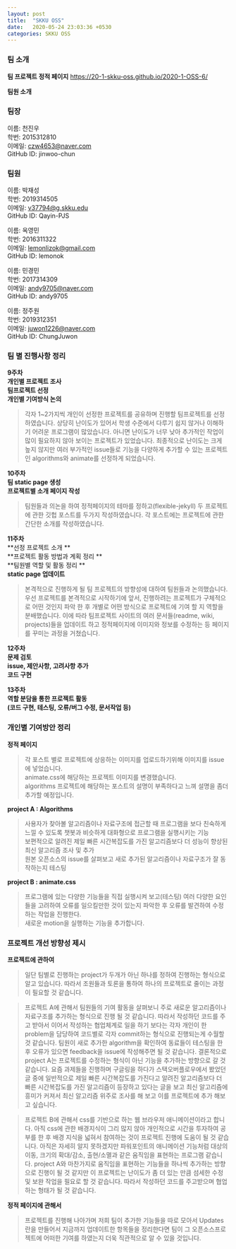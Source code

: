 ```yaml
---
layout: post
title:  "SKKU OSS"
date:   2020-05-24 23:03:36 +0530
categories: SKKU OSS
---
```

### 팀 소개

**팀 프로젝트 정적 페이지**
https://20-1-skku-oss.github.io/2020-1-OSS-6/

**팀원 소개**
### 팀장  
이름: 천진우<br>
학번:  2015312810<br>
이메일:  czw4653@naver.com<br>
GitHub ID:  jinwoo-chun<br>
  
### 팀원  
이름: 박재성   
학번: 2019314505  
이메일: v37794@g.skku.edu  
GitHub ID: Qayin-PJS  
  
  
이름: 옥영민   
학번: 2016311322  
이메일: lemonlizok@gmail.com   
GitHub ID: lemonok  
  
이름: 민경민   
학번: 2017314309   
이메일: andy9705@naver.com  
GitHub ID: andy9705  
  
이름: 정주원   
학번: 2019312351   
이메일: juwon1226@naver.com   
GitHub ID: ChungJuwon
   
     
       
         



### 팀 별 진행사항 정리

**9주차**  
**개인별 프로젝트 조사**  
**팀프로젝트 선정**  
**개인별 기여방식 논의**  
  
> 각자 1~2가지씩 개인이 선정한 프로젝트를 공유하며 진행할 팀프로젝트를 선정하였습니다. 상당히 난이도가 있어서 학생 수준에서 다루기 쉽지 않거나 이해하기 어려운 프로그램이 많았습니다. 아니면 난이도가 너무 낮아 추가적인 작업이 많이 필요하지 않아 보이는 프로젝트가 있었습니다. 최종적으로 난이도는 크게 높지 않지만 여러 부가적인 issue들로 기능을 다양하게 추가할 수 있는 프로젝트인 algorithms와 animate를 선정하게 되었습니다.
  
**10주차**  
**팀 static page 생성**  
**프로젝트별 소개 페이지 작성**  
  
> 팀원들과 의논을 하여 정적페이지의 테마를 정하고(flexible-jekyll) 두 프로젝트에 관한 깃헙 포스트를 두가지 작성하였습니다. 각 포스트에는 프로젝트에 관한 간단한 소개를 작성하였습니다.  
  
**11주차**  
**선정 프로젝트 소개 **   
**프로젝트 활동 방법과 계획 정리 **   
**팀원별 역할 및 활동 정리 **  
**static page 업데이트**  
   
> 본격적으로 진행하게 될 팀 프로젝트의 방향성에 대하여 팀원들과 논의했습니다. 우선 프로젝트를 본격적으로 시작하기에 앞서, 진행하려는 프로젝트가 구체적으로 어떤 것인지 파악 한 후 개별로 어떤 방식으로 프로젝트에 기여 할 지 역할을 분배했습니다. 이에 따라 팀프로젝트 사이트의 여러 문서들(readme, wiki, projects)들을 업데이트 하고 정적페이지에 이미지와 정보를 수정하는 등 페이지를 꾸미는 과정을 거쳤습니다.
  
**12주차**  
**문제 검토**  
**issue, 제안사항, 고려사항 추가**  
**코드 구현**  
  
**13주차**  
**역할 분담을 통한 프로젝트 활동**  
**(코드 구현, 테스팅, 오류/버그 수정, 문서작업 등)**  
  
    
      
        



### 개인별 기여방안 정리  
  
**정적 페이지**  
> 각 포스트 별로 프로젝트에 상응하는 이미지를 업로드하기위해 이미지를 issue에 넣었습니다.  
> animate.css에 해당하는 프로젝트 이미지를 변경했습니다.  
> algorithms 프로젝트에 해당하는 포스트의 설명이 부족하다고 느껴 설명을 좀더 추가할 예정입니다.   
  
**project A : Algorithms**  
> 사용자가 찾아볼 알고리즘이나 자료구조에 접근할 때 프로그램을 보다 친숙하게 느낄 수 있도록 챗봇과 비슷하게 대화형으로 프로그램을 실행시키는 기능  
> 보편적으로 알려진 제일 빠른 시간복잡도를 가진 알고리즘보다 더 성능이 향상된 최신 알고리즘 조사 및 추가  
> 원본 오픈소스의 issue를 살펴보고 새로 추가된 알고리즘이나 자료구조가 잘 동작하는지 테스팅  
  
**project B : animate.css**  
> 프로그램에 있는 다양한 기능들을 직접 실행시켜 보고(테스팅) 여러 다양한 요인들을 고려하여 오류를 일으킬만한 것이 있는지 파악한 후 오류를 발견하여 수정하는 작업을 진행한다.  
> 새로운 motion을 실행하는 기능을 추가합니다.  
  
    
      


### 프로젝트 개선 방향성 제시  
  
**프로젝트에 관하여**  
  
> 일단 팀별로 진행하는 project가 두개가 아닌 하나를 정하여 진행하는 형식으로 알고 있습니다. 따라서 조원들과 토론을 통하여 하나의 프로젝트로 줄이는 과정이 필요할 것 같습니다.  
  
> 프로젝트 A에 관해서 팀원들의 기여 활동을 살펴보니 주로 새로운 알고리즘이나 자료구조를 추가하는 형식으로 진행 될 것 같습니다. 따라서 작성하던 코드를 주고 받아서 이어서 작성하는 협업체계로 일을 하기 보다는 각자 개인이 한 problem을 담당하여 코드별로 각자 commit하는 형식으로 진행되는게 수월할 것 같습니다. 팀원이 새로 추가한 algorithm을 확인하여 동료들이 테스팅을 한 후 오류가 있으면 feedback을 issue에 작성해주면 될 것 같습니다. 결론적으로 project A는 프로젝트를 수정하는 형식이 아닌 기능을 추가하는 방향으로 갈 것 같습니다. 요즘 과제들을 진행하며 구글링을 하다가 스택오버플로우에서 봤었던 글 중에 일반적으로 제일 빠른 시간복잡도를 가진다고 알려진 알고리즘보다 더 빠른 시간복잡도를 가진 알고리즘이 등장하고 있다는 글을 보고 최신 알고리즘에 흥미가 커져서 최신 알고리즘 위주로 조사를 해 보고 이를 프로젝트에 추가 해보고 싶습니다.  
  
> 프로젝트 B에 관해서 css를 기반으로 하는 웹 브라우저 애니메이션이라고 합니다. 아직 css에 관한 배경지식이 그리 많지 않아 개인적으로 시간을 투자하여 공부를 한 후 배경 지식을 넓혀서 참여하는 것이 프로젝트 진행에 도움이 될 것 같습니다. 아직은 자세히 알지 못하겠지만 파워포인트의 애니메이션 기능처럼 대상의 이동, 크기의 확대/감소, 출현/소멸과 같은 움직임을 표현하는 프로그램 같습니다. project A와 마찬가지로 움직임을 표현하는 기능들을 하나씩 추가하는 방향으로 진행이 될 것 같지만 이 프로젝트는 난이도가 좀 더 있는 만큼 섬세한 수정 및 보완 작업을 필요로 할 것 같습니다. 따라서 작성하던 코드를 주고받으며 협업하는 형태가 될 것 같습니다.  
  
**정적 페이지에 관해서**  
  
> 프로젝트를 진행해 나아가며 저희 팀이 추가한 기능들을 따로 모아서 Updates 란을 만들어서 지금까지 업데이트한 항목들을 정리한다면 팀이 그 오픈소스프로젝트에 어떠한 기여를 하였는지 더욱 직관적으로 알 수 있을 것입니다.  


[jekyll-docs]: https://jekyllrb.com/docs/home
[jekyll-gh]:   https://github.com/jekyll/jekyll
[jekyll-talk]: https://talk.jekyllrb.com/
